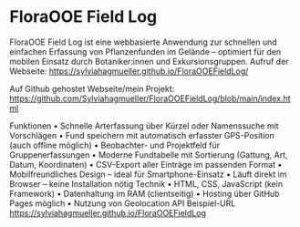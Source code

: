 # FloraOOE Field Log
FloraOOE Field Log ist eine webbasierte Anwendung zur schnellen und einfachen Erfassung von Pflanzenfunden im Gelände – optimiert für den mobilen Einsatz durch Botaniker:innen und Exkursionsgruppen.
Aufruf der Webseite:
https://sylviahagmueller.github.io/FloraOOEFieldLog/

Auf Github gehostet Webseite/mein Projekt:
https://github.com/Sylviahagmueller/FloraOOEFieldLog/blob/main/index.html


Funktionen
	•	Schnelle Arterfassung über Kürzel oder Namenssuche mit Vorschlägen
	•	Fund speichern mit automatisch erfasster GPS-Position (auch offline möglich)
	•	Beobachter- und Projektfeld für Gruppenerfassungen
	•	Moderne Fundtabelle mit Sortierung (Gattung, Art, Datum, Koordinaten)
	•	CSV-Export aller Einträge im passenden Format
	•	Mobilfreundliches Design – ideal für Smartphone-Einsatz
	•	Läuft direkt im Browser – keine Installation nötig
Technik
	•	HTML, CSS, JavaScript (kein Framework)
	•	Datenhaltung im RAM (clientseitig)
	•	Hosting über GitHub Pages möglich
	•	Nutzung von Geolocation API
Beispiel-URL
https://sylviahagmueller.github.io/FloraOOEFieldLog




